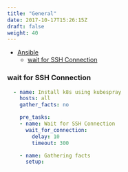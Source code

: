 ```yaml
---
title: "General"
date: 2017-10-17T15:26:15Z
draft: false
weight: 40
---
```


<!--ts-->
   * [Ansible](#ansible)
      * [wait for SSH Connection](#wait-for-ssh-connection)

<!-- Added by: morelly_t1, at: Thu 21 Jan 2021 10:14:25 PM CET -->

<!--te-->

### wait for SSH Connection
```yaml
  - name: Install k8s using kubespray
    hosts: all
    gather_facts: no

    pre_tasks:
    - name: Wait for SSH Connection
      wait_for_connection:
        delay: 10
        timeout: 300

    - name: Gathering facts
      setup:
```
